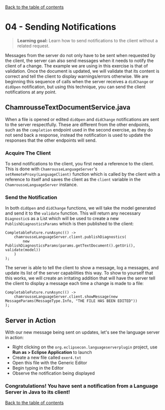[Back to the table of contents](/README.md#exercises)

# 04 - Sending Notifications

> **Learning goal:** Learn how to send notifications to the client without a related request.

Messages from the server do not only have to be sent when requested by the client, the server can also send messages when it needs to notify the client of a change. The example we are using in this exercise is that of validation. Once the document is updated, we will validate that its content is correct and tell the client to display warnings/errors otherwise. We are beginning this sequence of calls when the server receives a `didChange` or `didOpen` notification, but using this technique, you can send the client notifications at any point.

## ChamrousseTextDocumentService.java

When a file is opened or edited `didOpen` and `didChange` notifications are sent to the server respectfully. These are different from the other endpoints, such as the `completion` endpoint used in the second exercise, as they do not send back a response, instead the notification is used to update the responses that the other endpoints will send.
### Acquire The Client

To send notifications to the client, you first need a reference to the client. This is done with `ChamrousseLanguageServer`'s `setRemoteProxy(LanguageClient)` function which is called by the client with a reference to itself and saves the client as the `client` variable in the `ChamrousseLanguageServer` instance.

### Send the Notification

In both `didOpen` and `didChange` functions, we will take the model generated and send it to the `validate` function. This will return any necessary `Diagnostic`s as a List which will be used to create a new `PublishDiagnosticsParams` which is then published to the client:
```
CompletableFuture.runAsync(() ->
	chamrousseLanguageServer.client.publishDiagnostics(
		new PublishDiagnosticsParams(params.getTextDocument().getUri(), validate(model))
	)
);
```
The server is able to tell the client to show a message, log a messages, and update its list of the server capabilities this way. To show to yourself that this works, we will create an irritating addition that will have the server tell the client to display a message each time a change is made to a file:
```
CompletableFuture.runAsync(() ->
	chamrousseLanguageServer.client.showMessage(new MessageParams(MessageType.Info, "THE FILE HAS BEEN EDITED"))
);
```

## Server in Action

With our new message being sent on updates, let's see the language server in action:
 - Right clicking on the `org.eclipsecon.languageserverplugin` project, use **Run as > Eclipse Application** to launch
 - Create a new file called `exer4.txt`
 - Open this file with the Generic Editor
 - Begin typing in the Editor
 - Observe the notification being displayed

### Congratulations! You have sent a notification from a Language Server in Java to its client!

[Back to the table of contents](/README.md#next-steps)